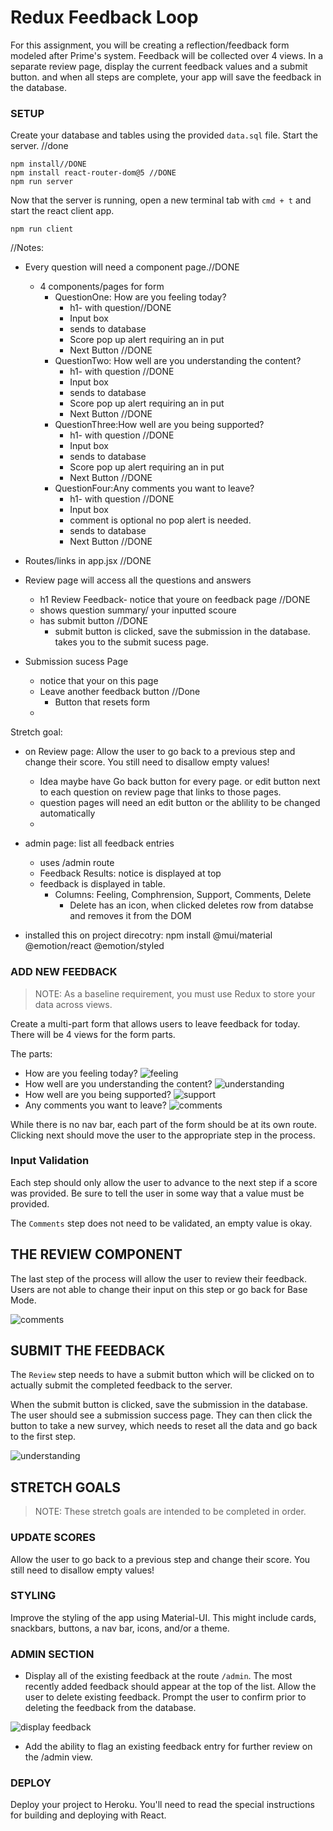 # Redux Feedback Loop

For this assignment, you will be creating a reflection/feedback form modeled after Prime's system. Feedback will be collected over 4 views. In a separate review page, display the current feedback values and a submit button. and when all steps are complete, your app will save the feedback in the database. 

### SETUP

Create your database and tables using the provided `data.sql` file. Start the server. //done 

```
npm install//DONE
npm install react-router-dom@5 //DONE
npm run server
```

Now that the server is running, open a new terminal tab with `cmd + t` and start the react client app.

```
npm run client
```


//Notes: 
- Every question will need a component page.//DONE 
    - 4 components/pages for form
        - QuestionOne: How are you feeling today?
            - h1- with question//DONE  
            - Input box 
            - sends to database 
            - Score pop up alert requiring an in put 
            - Next Button //DONE 
        - QuestionTwo: How well are you understanding the content?
            - h1- with question //DONE 
            - Input box 
            - sends to database 
            - Score pop up alert requiring an in put 
            - Next Button //DONE 
        - QuestionThree:How well are you being supported?
            - h1- with question //DONE 
            - Input box 
            - sends to database 
            - Score pop up alert requiring an in put 
            - Next Button //DONE 
        - QuestionFour:Any comments you want to leave?
            - h1- with question //DONE 
            - Input box
            - comment is optional no pop alert is needed.  
            - sends to database 
            - Next Button //DONE 
- Routes/links in app.jsx //DONE 
- Review page will access all the questions and answers
    - h1 Review Feedback- notice that youre on feedback page //DONE 
    - shows question summary/ your inputted scoure 
    - has submit button //DONE 
        -  submit button is clicked, save the submission in the database. takes you to the submit sucess page. 

- Submission sucess Page
    - notice that your on this page 
    - Leave another feedback button //Done 
        - Button that resets form
    - 


Stretch goal: 
- on Review page: Allow the user to go back to a previous step and change their score. You still need to disallow empty values!
    - Idea maybe have Go back button for every page. or edit button next to each question on review page that links to those pages. 
    - question pages will need an edit button or the ablility to be changed automatically 
    - 

- admin page: list all feedback entries 
    - uses /admin route
    - Feedback Results: notice is displayed at top 
    - feedback is displayed in table. 
        - Columns: Feeling, Comphrension, Support, Comments, Delete
            - Delete has an icon, when clicked deletes row from databse and removes it from the DOM 
            



- installed this on project direcotry: npm install @mui/material @emotion/react @emotion/styled 









### ADD NEW FEEDBACK

> NOTE: As a baseline requirement, you must use Redux to store your data across views.

Create a multi-part form that allows users to leave feedback for today. 
There will be 4 views for the form parts.

The parts:
- How are you feeling today?
![feeling](wireframes/feeling.png)
- How well are you understanding the content?
![understanding](wireframes/understanding.png)
- How well are you being supported?
![support](wireframes/supported.png)
- Any comments you want to leave?
![comments](wireframes/comments.png)

While there is no nav bar, each part of the form should be at its own route. Clicking next should move the user to the appropriate step in the process.

### Input Validation

Each step should only allow the user to advance to the next step if a score was provided. Be sure to tell the user in some way that a value must be provided.

The `Comments` step does not need to be validated, an empty value is okay.

## THE REVIEW COMPONENT

The last step of the process will allow the user to review their feedback. Users are not able to change their input on this step or go back for Base Mode. 

![comments](wireframes/review-active.png)

## SUBMIT THE FEEDBACK

The `Review` step needs to have a submit button which will be clicked on to actually submit the completed feedback to the server.

When the submit button is clicked, save the submission in the database. The user should see a submission success page. They can then click the button to take a new survey, which needs to reset all the data and go back to the first step.

![understanding](wireframes/page-five.png)


## STRETCH GOALS

> NOTE: These stretch goals are intended to be completed in order.

### UPDATE SCORES

Allow the user to go back to a previous step and change their score. You still need to disallow empty values!

### STYLING
Improve the styling of the app using Material-UI. This might include cards, snackbars, buttons, a nav bar, icons, and/or a theme. 

### ADMIN SECTION

- Display all of the existing feedback at the route `/admin`. The most recently added feedback should appear at the top of the list. Allow the user to delete existing feedback. Prompt the user to confirm prior to deleting the feedback from the database.

![display feedback](wireframes/admin.png)

- Add the ability to flag an existing feedback entry for further review on the /admin view.

### DEPLOY
Deploy your project to Heroku. You'll need to read the special instructions for building and deploying with React. 
